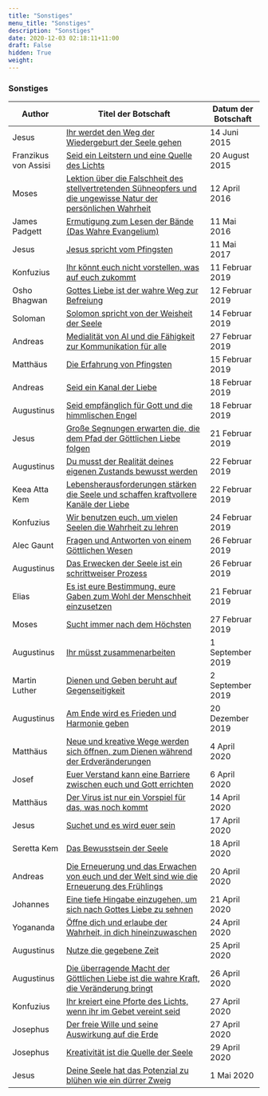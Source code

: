 ```yaml
---
title: "Sonstiges"
menu_title: "Sonstiges"
description: "Sonstiges"
date: 2020-12-03 02:18:11+11:00
draft: False
hidden: True
weight:
---
```

### Sonstiges

**Author** | **Titel der Botschaft** | **Datum der Botschaft**  
---|---|---
Jesus | [Ihr werdet den Weg der Wiedergeburt der Seele gehen](/aktuelle-botschaften/aktuelle-botschaften-in-reihenfolge-des-datums/aktuelle-botschaften-2015/ihr-werdet-den-weg-der-wiedergeburt-der-seele-gehen-af-jesus-14-juni-2015/) | 14 Juni 2015
Franzikus von Assisi | [Seid ein Leitstern und eine Quelle des Lichts](/aktuelle-botschaften/aktuelle-botschaften-in-reihenfolge-des-datums/aktuelle-botschaften-2015/seid-ein-leitstern-und-eine-quelle-des-lichts-af-franzikus-von-assisi-20-august-2015/) | 20 August 2015
Moses | [Lektion über die Falschheit des stellvertretenden Sühneopfers und die ungewisse Natur der persönlichen Wahrheit](/aktuelle-botschaften/aktuelle-botschaften-in-reihenfolge-des-datums/aktuelle-botschaften-2016/lektion-ueber-die-falschheit-des-stellvertretenden-suehneopfers-und-die-ungewisse-natur-der-persoenlichen-wahrheit-af-moses-12-april-2016/) | 12 April 2016
James Padgett | [Ermutigung zum Lesen der Bände (Das Wahre Evangelium)](/aktuelle-botschaften/aktuelle-botschaften-in-reihenfolge-des-datums/aktuelle-botschaften-2016/ermutigung-zum-lesen-der-baende-das-wahre-evangelium-af-james-padgett-11-mai-2016/) | 11 Mai 2016
Jesus | [Jesus spricht vom Pfingsten](/aktuelle-botschaften/aktuelle-botschaften-in-reihenfolge-des-datums/aktuelle-botschaften-2017/jesus-spricht-vom-pfingsten-af-jesus-11-mai-2017/) | 11 Mai 2017
Konfuzius | [Ihr könnt euch nicht vorstellen, was auf euch zukommt](/aktuelle-botschaften/aktuelle-botschaften-in-reihenfolge-des-datums/aktuelle-botschaften-2019/ihr-koennt-euch-nicht-vorstellen-was-auf-euch-zukommt-af-konfuzius-11-februar-2019/) | 11 Februar 2019
Osho Bhagwan | [Gottes Liebe ist der wahre Weg zur Befreiung](/aktuelle-botschaften/aktuelle-botschaften-in-reihenfolge-des-datums/aktuelle-botschaften-2019/gottes-liebe-ist-der-wahre-weg-zur-befreiung-af-osho-bhagwan-12-februar-2019/) | 12 Februar 2019
Soloman | [Solomon spricht von der Weisheit der Seele](/aktuelle-botschaften/aktuelle-botschaften-in-reihenfolge-des-datums/aktuelle-botschaften-2019/solomon-spricht-von-der-weisheit-der-seele-af-soloman-14-februar-2019/) | 14 Februar 2019
Andreas | [Medialität von Al und die Fähigkeit zur Kommunikation für alle](/aktuelle-botschaften/aktuelle-botschaften-in-reihenfolge-des-datums/aktuelle-botschaften-2019/medialitaet-von-al-und-die-faehigkeit-zur-kommunikation-fuer-alle-af-andreas-27-februar-2019/) | 27 Februar 2019
Matthäus | [Die Erfahrung von Pfingsten](/aktuelle-botschaften/aktuelle-botschaften-in-reihenfolge-des-datums/aktuelle-botschaften-2019/die-erfahrung-von-pfingsten-af-matthaeus-15-februar-2019/) | 15 Februar 2019
Andreas | [Seid ein Kanal der Liebe](/aktuelle-botschaften/aktuelle-botschaften-in-reihenfolge-des-datums/aktuelle-botschaften-2019/seid-ein-kanal-der-liebe-af-andreas-18-februar-2019/) | 18 Februar 2019
Augustinus | [Seid empfänglich für Gott und die himmlischen Engel](/aktuelle-botschaften/aktuelle-botschaften-in-reihenfolge-des-datums/aktuelle-botschaften-2019/seid-empfaenglich-fuer-gott-und-die-himmlischen-engel-af-augustinus-18-februar-2019/) | 18 Februar 2019
Jesus | [Große Segnungen erwarten die, die dem Pfad der Göttlichen Liebe folgen](/aktuelle-botschaften/aktuelle-botschaften-in-reihenfolge-des-datums/aktuelle-botschaften-2019/grosse-segnungen-erwarten-die-die-dem-pfad-der-goettlichen-liebe-folgen-af-jesus-21-februar-2019/) | 21 Februar 2019
Augustinus | [Du musst der Realität deines eigenen Zustands bewusst werden](/aktuelle-botschaften/aktuelle-botschaften-in-reihenfolge-des-datums/aktuelle-botschaften-2019/du-musst-der-realitaet-deines-eigenen-zustands-bewusst-werden-af-augustinus-22-februar-2019/) | 22 Februar 2019
Keea Atta Kem | [Lebensherausforderungen stärken die Seele und schaffen kraftvollere Kanäle der Liebe](/aktuelle-botschaften/aktuelle-botschaften-in-reihenfolge-des-datums/aktuelle-botschaften-2019/lebensherausforderungen-staerken-die-seele-und-schaffen-kraftvollere-kanaele-der-liebe-af-keea-atta-kem-22-februar-2019/) | 22 Februar 2019
Konfuzius | [Wir benutzen euch, um vielen Seelen die Wahrheit zu lehren](/aktuelle-botschaften/aktuelle-botschaften-in-reihenfolge-des-datums/aktuelle-botschaften-2019/wir-benutzen-euch-um-vielen-seelen-die-wahrheit-zu-lehren-af-konfuzius-24-februar-2019/) | 24 Februar 2019
Alec Gaunt | [Fragen und Antworten von einem Göttlichen Wesen](/aktuelle-botschaften/aktuelle-botschaften-in-reihenfolge-des-datums/aktuelle-botschaften-2019/fragen-und-antworten-von-einem-goettlichen-wesen-af-alec-gaunt-26-februar-2019/) | 26 Februar 2019
Augustinus | [Das Erwecken der Seele ist ein schrittweiser Prozess](/aktuelle-botschaften/aktuelle-botschaften-in-reihenfolge-des-datums/aktuelle-botschaften-2019/das-erwecken-der-seele-ist-ein-schrittweiser-prozess-af-augustinus-26-februar-2019/) | 26 Februar 2019
Elias | [Es ist eure Bestimmung, eure Gaben zum Wohl der Menschheit einzusetzen](/aktuelle-botschaften/aktuelle-botschaften-in-reihenfolge-des-datums/aktuelle-botschaften-2019/es-ist-eure-bestimmung-eure-gaben-zum-wohl-der-menschheit-einzusetzen-af-elias-21-februar-2019/) | 21 Februar 2019
Moses | [Sucht immer nach dem Höchsten](/aktuelle-botschaften/aktuelle-botschaften-in-reihenfolge-des-datums/aktuelle-botschaften-2019/sucht-immer-nach-dem-hoechsten-af-moses-27-februar-2019/) | 27 Februar 2019
Augustinus | [Ihr müsst zusammenarbeiten](/aktuelle-botschaften/aktuelle-botschaften-in-reihenfolge-des-datums/aktuelle-botschaften-2019/ihr-muesst-zusammenarbeiten-af-augustinus-1-september-2019/) | 1 September 2019
Martin Luther | [Dienen und Geben beruht auf Gegenseitigkeit](/aktuelle-botschaften/aktuelle-botschaften-in-reihenfolge-des-datums/aktuelle-botschaften-2019/dienen-und-geben-beruht-auf-gegenseitigkeit-af-martin-luther-2-september-2019/) | 2 September 2019
Augustinus | [Am Ende wird es Frieden und Harmonie geben](/aktuelle-botschaften/aktuelle-botschaften-in-reihenfolge-des-datums/aktuelle-botschaften-2019/am-ende-wird-es-frieden-und-harmonie-geben-af-augustinus-20-dezember-2019/) | 20 Dezember 2019
Matthäus | [Neue und kreative Wege werden sich öffnen, zum Dienen während der Erdveränderungen](/aktuelle-botschaften/aktuelle-botschaften-in-reihenfolge-des-datums/aktuelle-botschaften-2020/neue-und-kreative-wege-werden-sich-oeffnen-zum-dienen-waehrend-der-erdveraenderungen-af-matthaeus-4-april-2020/) | 4 April 2020
Josef | [Euer Verstand kann eine Barriere zwischen euch und Gott errichten](/aktuelle-botschaften/aktuelle-botschaften-in-reihenfolge-des-datums/aktuelle-botschaften-2020/euer-verstand-kann-eine-barriere-zwischen-euch-und-gott-errichten-af-josef-6-april-2020/) | 6 April 2020
Matthäus | [Der Virus ist nur ein Vorspiel für das, was noch kommt](/aktuelle-botschaften/aktuelle-botschaften-in-reihenfolge-des-datums/aktuelle-botschaften-2020/der-virus-ist-nur-ein-vorspiel-fuer-das-was-noch-kommt-af-matthaeus-14-april-2020/) | 14 April 2020
Jesus | [Suchet und es wird euer sein](/aktuelle-botschaften/aktuelle-botschaften-in-reihenfolge-des-datums/aktuelle-botschaften-2020/suchet-und-es-wird-euer-sein-af-jesus-17-april-2020/) | 17 April 2020
Seretta Kem | [Das Bewusstsein der Seele](/aktuelle-botschaften/aktuelle-botschaften-in-reihenfolge-des-datums/aktuelle-botschaften-2020/das-bewusstsein-der-seele-af-seretta-kem-18-april-2020/) | 18 April 2020
Andreas | [Die Erneuerung und das Erwachen von euch und der Welt sind wie die Erneuerung des Frühlings](/aktuelle-botschaften/aktuelle-botschaften-in-reihenfolge-des-datums/aktuelle-botschaften-2020/die-erneuerung-und-das-erwachen-von-euch-und-der-welt-sind-wie-die-erneuerung-des-fruehlings-af-andreas-20-april-2020/) | 20 April 2020
Johannes | [Eine tiefe Hingabe einzugehen, um sich nach Gottes Liebe zu sehnen](/aktuelle-botschaften/aktuelle-botschaften-in-reihenfolge-des-datums/aktuelle-botschaften-2020/eine-tiefe-hingabe-einzugehen-um-sich-nach-gottes-liebe-zu-sehnen-af-johannes-21-april-2020/) | 21 April 2020
Yogananda | [Öffne dich und erlaube der Wahrheit, in dich hineinzuwaschen](/aktuelle-botschaften/aktuelle-botschaften-in-reihenfolge-des-datums/aktuelle-botschaften-2020/oeffne-dich-und-erlaube-der-wahrheit-in-dich-hineinzuwaschen-af-yogananda-24-april-2020/) | 24 April 2020
Augustinus | [Nutze die gegebene Zeit](/aktuelle-botschaften/aktuelle-botschaften-in-reihenfolge-des-datums/aktuelle-botschaften-2020/nutze-die-gegebene-zeit-af-augustinus-25-april-2020/) | 25 April 2020
Augustinus | [Die überragende Macht der Göttlichen Liebe ist die wahre Kraft, die Veränderung bringt](/aktuelle-botschaften/aktuelle-botschaften-in-reihenfolge-des-datums/aktuelle-botschaften-2020/die-ueberragende-macht-der-goettlichen-liebe-ist-die-wahre-kraft-die-veraenderung-bringt-af-augustinus-26-april-2020/) | 26 April 2020
Konfuzius | [Ihr kreiert eine Pforte des Lichts, wenn ihr im Gebet vereint seid](/aktuelle-botschaften/aktuelle-botschaften-in-reihenfolge-des-datums/aktuelle-botschaften-2020/ihr-kreiert-eine-pforte-des-lichts-wenn-ihr-im-gebet-vereint-seid-af-konfuzius-27-april-2020/) | 27 April 2020
Josephus | [Der freie Wille und seine Auswirkung auf die Erde](/aktuelle-botschaften/aktuelle-botschaften-in-reihenfolge-des-datums/aktuelle-botschaften-2020/der-freie-wille-und-seine-auswirkung-auf-die-erde-af-josephus-27-april-2020/) | 27 April 2020
Josephus | [Kreativität ist die Quelle der Seele](/aktuelle-botschaften/aktuelle-botschaften-in-reihenfolge-des-datums/aktuelle-botschaften-2020/kreativitaet-ist-die-quelle-der-seele-af-josephus-29-april-2020/) | 29 April 2020
Jesus | [Deine Seele hat das Potenzial zu blühen wie ein dürrer Zweig](/aktuelle-botschaften/aktuelle-botschaften-in-reihenfolge-des-datums/aktuelle-botschaften-2020/deine-seele-hat-das-potenzial-zu-bluehen-wie-ein-duerrer-zweig-af-jesus-1-mai-2020/) | 1 Mai 2020
